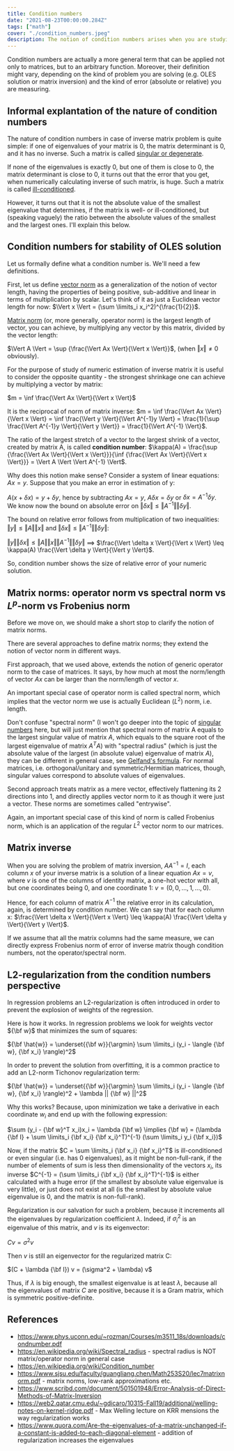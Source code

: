 ```yaml
---
title: Condition numbers
date: "2021-08-23T00:00:00.284Z"
tags: ["math"]
cover: "./condition_numbers.jpeg"
description: The notion of condition numbers arises when you are studying the problem of numeric stability of solutions of ordinary linear equations systems (OLES). This concept is really important in such practical applications as least-squares fitting in regression problems or search of inverse matrix (which can be an inverse of covariance matrix in such machine learning applications as Gaussian processes). Another example of their use is the time complexity of quantum algorithms for solving OLES - complexity of those algorithms is usually a polynomial or (poly-) logarithmic function of condition numbers. This post gives a brief review of condition numbers.
---
```


Condition numbers are actually a more general term that can be applied not only to matrices, but to an arbitrary function. Moreover, their definition might vary, depending on the kind of problem you are solving (e.g. OLES solution or matrix inversion) and the kind of error (absolute or relative) you are measuring.

Informal explantation of the nature of condition numbers
--------------------------------------------------------

The nature of condition numbers in case of inverse matrix problem is quite simple: if one of eigenvalues of your matrix is 0, the matrix determinant is 0, and it has no inverse. Such a matrix is called [singular or degenerate](https://en.wikipedia.org/wiki/Invertible_matrix).

If none of the eigenvalues is exactly 0, but one of them is close to 0, the matrix determinant is close to 0, it turns out that the error
that you get, when numerically calculating inverse of such matrix, is huge. Such a matrix is called [ill-conditioned](https://en.wikipedia.org/wiki/Condition_number).

However, it turns out that it is not the absolute value of the smallest eigenvalue that determines, if the matrix is well- or ill-conditioned, but (speaking vaguely) the ratio between the absolute values of the smallest and the largest ones. I'll explain this below.

Condition numbers for stability of OLES solution
------------------------------------------------

Let us formally define what a condition number is. We'll need a few definitions.

First, let us define [vector norm](https://en.wikipedia.org/wiki/Norm_(mathematics)) as a generalization of the notion of vector length, having the properties of being positive, sub-additive and linear in terms of multiplication by scalar. Let's think of it as just a Euclidean vector length for now: $\Vert x \Vert = (\sum \limits_i x_i^2)^{\frac{1}{2}}$.

[Matrix norm](https://en.wikipedia.org/wiki/Matrix_norm) (or, more generally, operator norm) is the largest length of vector, you can achieve, by multiplying any vector by this matrix, divided by the vector length:

$\Vert A \Vert = \sup {\frac{\Vert Ax \Vert}{\Vert x \Vert}}$, (when $\Vert x \Vert \neq 0$ obviously).

For the purpose of study of numeric estimation of inverse matrix it is useful to consider the opposite quantity - the strongest shrinkage one
can achieve by multiplying a vector by matrix:

$m = \inf \frac{\Vert Ax \Vert}{\Vert x \Vert}$

It is the reciprocal of norm of matrix inverse: $m = \inf \frac{\Vert Ax \Vert}{\Vert x \Vert} = \inf \frac{\Vert y \Vert}{\Vert A^{-1}y \Vert} = \frac{1}{\sup \frac{\Vert A^{-1}y \Vert}{\Vert y \Vert}} = \frac{1}{\Vert A^{-1} \Vert}$.

The ratio of the largest stretch of a vector to the largest shrink of a vector, created by matrix A, is called **condition number**: $\kappa(A) = \frac{\sup {\frac{\Vert Ax \Vert}{\Vert x \Vert}}}{\inf {\frac{\Vert Ax \Vert}{\Vert x \Vert}}} = \Vert A \Vert \Vert A^{-1} \Vert$.

Why does this notion make sense? Consider a system of linear equations: $Ax = y$. Suppose that you make an error in estimation of y:

$A (x+\delta x) = y + \delta y$, hence by subtracting $Ax = y$, $A \delta x = \delta y$ or $\delta x = A^{-1} \delta y$. We know now the bound on absolute error on $\Vert \delta x \Vert \leq \Vert A^{-1} \Vert \Vert \delta y \Vert$.

The bound on relative error follows from multiplication of two inequalities: $\Vert y \Vert \leq \Vert A \Vert \Vert x \Vert$ and $\Vert \delta x \Vert \leq \Vert A^{-1} \Vert \Vert \delta y \Vert$:

$\Vert y \Vert \Vert \delta x \Vert \leq \Vert A \Vert \Vert x \Vert \Vert A^{-1} \Vert \Vert \delta y \Vert$ $\implies$ $\frac{\Vert \delta x \Vert}{\Vert x \Vert} \leq \kappa(A) \frac{\Vert \delta y \Vert}{\Vert y \Vert}$.

So, condition number shows the size of relative error of your numeric solution.


Matrix norms: operator norm vs spectral norm vs $L^p$-norm vs Frobenius norm
-------------------------------------------------------------------------

Before we move on, we should make a short stop to clarify the notion of matrix norms.

There are several approaches to define matrix norms; they extend the notion of vector norm in different ways.

First approach, that we used above, extends the notion of generic operator norm to the case of matrices. It says, by how much at most the norm/length of vector $Ax$ can be larger than the norm/length of vector $x$.

An important special case of operator norm is called spectral norm, which implies that the vector norm we use is actually Euclidean ($L^2$) norm, i.e. length. 

Don't confuse "spectral norm" (I won't go deeper into the topic of [singular numbers](https://en.wikipedia.org/wiki/Singular_value) here, but will just mention that spectral norm of matrix A equals to the largest singular value of matrix $A$, which equals to the square root of the largest eigenvalue of matrix $A^TA$) with "spectral radius" (which is just the absolute value of the largest (in absolute value) eigenvalue of matrix $A$), they can be different in general case, see [Gelfand's formula](https://en.wikipedia.org/wiki/Spectral_radius#Gelfand's_formula). For normal matrices, i.e. orthogonal/unitary and symmetric/Hermitian matrices, though, singular values correspond to absolute values of eigenvalues.

Second approach treats matrix as a mere vector, effectively flattening its 2 directions into 1, and directly applies vector norm to it as though it were just a vector. These norms are sometimes called "entrywise". 

Again, an important special case of this kind of norm is called Frobenius norm, which is an application of the regular $L^2$ vector norm to our matrices.


Matrix inverse
--------------

When you are solving the problem of matrix inversion, $A A^{-1} = I$, each column $x$ of your inverse matrix is a solution of a linear equation $Ax = v$, where $v$ is one of the columns of identity matrix, a one-hot vector with all, but one coordinates being 0, and one coordinate 1: $v = (0, 0, ..., 1, ..., 0)$.

Hence, for each column of matrix $A^{-1}$ the relative error in its calculation, again, is determined by condition number. We can say that for each column x: $\frac{\Vert \delta x \Vert}{\Vert x \Vert} \leq \kappa(A) \frac{\Vert \delta y \Vert}{\Vert y \Vert}$.

If we assume that all the matrix columns had the same measure, we can directly express Frobenius norm of error of inverse matrix though condition numbers, not the operator/spectral norm.


L2-regularization from the condition numbers perspective
--------------------------------------------------------

In regression problems an L2-regularization is often introduced in order to prevent the explosion of weights of the regression. 

Here is how it works. In regression problems we look for weights vector ${\bf w}$ that minimizes the sum of squares:

${\bf \hat{w}} = \underset{{\bf w}}{\argmin} \sum \limits_i (y_i - \langle {\bf w}, {\bf x_i} \rangle)^2$

In order to prevent the solution from overfitting, it is a common practice to add an L2-norm Tichonov regularization term:

${\bf \hat{w}} = \underset{{\bf w}}{\argmin} \sum \limits_i (y_i - \langle {\bf w}, {\bf x_i} \rangle)^2 + \lambda || {\bf w} ||^2$

Why this works? Because, upon minimization we take a derivative in each coordinate $w_i$ and end up with the following expression:

$\sum (y_i - {\bf w}^T x_i)x_i = \lambda {\bf w} \implies {\bf w} = (\lambda {\bf I} + \sum \limits_i {\bf x_i} {\bf x_i}^T)^{-1} (\sum \limits_i y_i {\bf x_i})$

Now, if the matrix $C = \sum \limits_i {\bf x_i} {\bf x_i}^T$ is ill-conditioned or even singular (i.e. has 0 eigenvalues), as it might be non-full-rank,
if the number of elements of sum is less then dimensionality of the vectors $x_i$, its inverse $C^{-1} = (\sum \limits_i {\bf x_i} {\bf x_i}^T)^{-1}$ is either calculated
with a huge error (if the smallest by absolute value eigenvalue is very little), or just does not exist at all (is the smallest by absolute value eigenvalue is 0, and the matrix is non-full-rank).

Regularization is our salvation for such a problem, because it increments all the eigenvalues by regularization coefficient $\lambda$. Indeed, if $\sigma_i^2$ is an eigenvalue of this matrix, and $v$ is its eigenvector:

$C v = \sigma^2 v$

Then $v$ is still an eigenvector for the regularized matrix C:

$(C + \lambda {\bf I}) v = (\sigma^2 + \lambda) v$

Thus, if $\lambda$ is big enough, the smallest eigenvalue is at least $\lambda$, because all the eigenvalues of matrix $C$ are positive, because it is a Gram matrix, which is symmetric positive-definite.

References
----------
 - https://www.phys.uconn.edu/~rozman/Courses/m3511_18s/downloads/condnumber.pdf
 - https://en.wikipedia.org/wiki/Spectral_radius - spectral radius is NOT matrix/operator norm in general case
 - https://en.wikipedia.org/wiki/Condition_number
 - https://www.sjsu.edu/faculty/guangliang.chen/Math253S20/lec7matrixnorm.pdf - matrix norms, low-rank approximations etc.
 - https://www.scribd.com/document/501501948/Error-Analysis-of-Direct-Methods-of-Matrix-Inversion
 - https://web2.qatar.cmu.edu/~gdicaro/10315-Fall19/additional/welling-notes-on-kernel-ridge.pdf - Max Welling lecture on KRR mensions the way regularization works
 - https://www.quora.com/Are-the-eigenvalues-of-a-matrix-unchanged-if-a-constant-is-added-to-each-diagonal-element - addition of regularization increases the eigenvalues